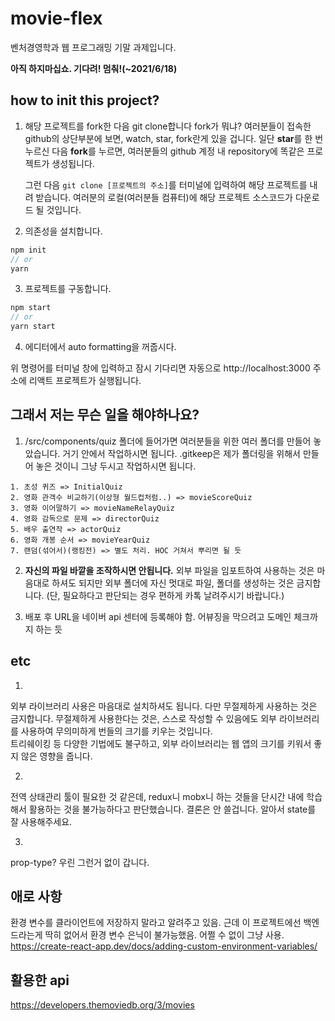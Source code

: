 # movie-flex

벤처경영학과 웹 프로그래밍 기말 과제입니다.

**아직 하지마십쇼. 기다려! 멈춰!(~2021/6/18)**

## how to init this project?

1. 해당 프로젝트를 fork한 다음 git clone합니다
   fork가 뭐냐? 여러분들이 접속한 github의 상단부분에 보면, watch, star, fork란게 있을 겁니다.
   일단 **star**를 한 번 누르신 다음 **fork**를 누르면, 여러분들의 github 계정 내 repository에 똑같은 프로젝트가 생성됩니다.

   그런 다음 `git clone [프로젝트의 주소]`를 터미널에 입력하여 해당 프로젝트를 내려 받습니다.
   여러분의 로컬(여러분들 컴퓨터)에 해당 프로젝트 소스코드가 다운로드 될 것입니다.

2. 의존성을 설치합니다.

```javascript
npm init
// or
yarn
```

3. 프로젝트를 구동합니다.

```javascript
npm start
// or
yarn start
```

4. 에디터에서 auto formatting을 꺼줍시다.  

위 명령어를 터미널 창에 입력하고 잠시 기다리면 자동으로 http://localhost:3000 주소에 리액트 프로젝트가 실행됩니다.

## 그래서 저는 무슨 일을 해야하나요?

1.  /src/components/quiz 폴더에 들어가면 여러분들을 위한 여러 폴더를 만들어 놓았습니다. 거기 안에서 작업하시면 됩니다.
    .gitkeep은 제가 폴더링을 위해서 만들어 놓은 것이니 그냥 두시고 작업하시면 됩니다.

```
1. 초성 퀴즈 => InitialQuiz
2. 영화 관객수 비교하기(이상형 월드컵처럼..) => movieScoreQuiz
3. 영화 이어말하기 => movieNameRelayQuiz
4. 영화 감독으로 문제 => directorQuiz
5. 배우 출연작 => actorQuiz
6. 영화 개봉 순서 => movieYearQuiz
7. 랜덤(섞어서)(랭킹전) => 별도 처리. HOC 거쳐서 뿌리면 될 듯
```

2. **자신의 파일 바깥을 조작하시면 안됩니다.**
   외부 파일을 임포트하여 사용하는 것은 마음대로 하셔도 되지만 외부 폴더에 자신 멋대로 파일, 폴더를 생성하는 것은 금지합니다.
   (단, 필요하다고 판단되는 경우 편하게 카톡 날려주시기 바랍니다.)

3. 배포 후 URL을 네이버 api 센터에 등록해야 함. 어뷰징을 막으려고 도메인 체크까지 하는 듯


## etc

1.
외부 라이브러리 사용은 마음대로 설치하셔도 됩니다. 다만 무절제하게 사용하는 것은 금지합니다.
무절제하게 사용한다는 것은, 스스로 작성할 수 있음에도 외부 라이브러리를 사용하여 무의미하게 번들의 크기를 키우는 것입니다.  
트리쉐이킹 등 다양한 기법에도 불구하고, 외부 라이브러리는 웹 앱의 크기를 키워서 좋지 않은 영향을 줍니다.

2.
전역 상태관리 툴이 필요한 것 같은데, redux니 mobx니 하는 것들을 단시간 내에 학습해서 활용하는 것을 불가능하다고 판단했습니다. 결론은 안 쓸겁니다. 알아서 state를 잘 사용해주세요.

3.
prop-type? 우린 그런거 없이 갑니다. 


## 애로 사항

환경 변수를 클라이언트에 저장하지 말라고 알려주고 있음. 근데 이 프로젝트에선 백엔드라는게 딱히 없어서 환경 변수 은닉이 불가능했음. 어쩔 수 없이 그냥 사용.
https://create-react-app.dev/docs/adding-custom-environment-variables/


## 활용한 api

https://developers.themoviedb.org/3/movies